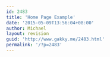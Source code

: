 ```yaml
---
id: 2483
title: 'Home Page Example'
date: '2015-05-09T13:56:04+08:00'
author: Michael
layout: revision
guid: 'http://www.gakky.me/2483.html'
permalink: '/?p=2483'
---
```


